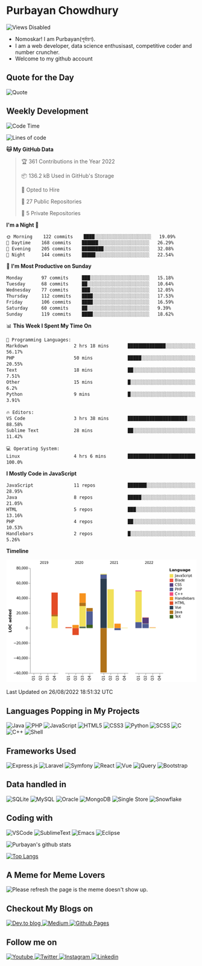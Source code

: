 # Purbayan Chowdhury

![Views Disabled](https://komarev.com/ghpvc?username=shivishbrahma&style=for-the-badge&color=green)

- Nomoskar! I am Purbayan(পূর্বায়ণ).
- I am a web developer, data science enthusisast, competitive coder and number cruncher.
- Welcome to my github account

## Quote for the Day

![Quote](https://github-readme-quotes.herokuapp.com/quote?theme=dracula)

## Weekly Development
<!--START_SECTION:waka-->
![Code Time](http://img.shields.io/badge/Code%20Time-1%2C665%20hrs%2051%20mins-blue)

![Lines of code](https://img.shields.io/badge/From%20Hello%20World%20I%27ve%20Written-212%20Thousand%20lines%20of%20code-blue)

**🐱 My GitHub Data** 

> 🏆 361 Contributions in the Year 2022
 > 
> 📦 136.2 kB Used in GitHub's Storage 
 > 
> 💼 Opted to Hire
 > 
> 📜 27 Public Repositories 
 > 
> 🔑 5 Private Repositories  
 > 
**I'm a Night 🦉** 

```text
🌞 Morning    122 commits    ████░░░░░░░░░░░░░░░░░░░░░   19.09% 
🌆 Daytime    168 commits    ██████░░░░░░░░░░░░░░░░░░░   26.29% 
🌃 Evening    205 commits    ████████░░░░░░░░░░░░░░░░░   32.08% 
🌙 Night      144 commits    █████░░░░░░░░░░░░░░░░░░░░   22.54%

```
📅 **I'm Most Productive on Sunday** 

```text
Monday       97 commits     ███░░░░░░░░░░░░░░░░░░░░░░   15.18% 
Tuesday      68 commits     ██░░░░░░░░░░░░░░░░░░░░░░░   10.64% 
Wednesday    77 commits     ███░░░░░░░░░░░░░░░░░░░░░░   12.05% 
Thursday     112 commits    ████░░░░░░░░░░░░░░░░░░░░░   17.53% 
Friday       106 commits    ████░░░░░░░░░░░░░░░░░░░░░   16.59% 
Saturday     60 commits     ██░░░░░░░░░░░░░░░░░░░░░░░   9.39% 
Sunday       119 commits    ████░░░░░░░░░░░░░░░░░░░░░   18.62%

```


📊 **This Week I Spent My Time On** 

```text
💬 Programming Languages: 
Markdown                 2 hrs 18 mins       ██████████████░░░░░░░░░░░   56.17% 
PHP                      50 mins             █████░░░░░░░░░░░░░░░░░░░░   20.55% 
Text                     18 mins             ██░░░░░░░░░░░░░░░░░░░░░░░   7.51% 
Other                    15 mins             █░░░░░░░░░░░░░░░░░░░░░░░░   6.2% 
Python                   9 mins              █░░░░░░░░░░░░░░░░░░░░░░░░   3.91%

🔥 Editors: 
VS Code                  3 hrs 38 mins       ██████████████████████░░░   88.58% 
Sublime Text             28 mins             ██░░░░░░░░░░░░░░░░░░░░░░░   11.42%

💻 Operating System: 
Linux                    4 hrs 6 mins        █████████████████████████   100.0%

```

**I Mostly Code in JavaScript** 

```text
JavaScript               11 repos            ███████░░░░░░░░░░░░░░░░░░   28.95% 
Java                     8 repos             █████░░░░░░░░░░░░░░░░░░░░   21.05% 
HTML                     5 repos             ███░░░░░░░░░░░░░░░░░░░░░░   13.16% 
PHP                      4 repos             ██░░░░░░░░░░░░░░░░░░░░░░░   10.53% 
Handlebars               2 repos             █░░░░░░░░░░░░░░░░░░░░░░░░   5.26%

```


**Timeline**

![Chart not found](https://raw.githubusercontent.com/shivishbrahma/shivishbrahma/master/charts/bar_graph.png) 


 Last Updated on 26/08/2022 18:51:32 UTC
<!--END_SECTION:waka-->

## Languages Popping in My Projects

![Java](https://img.shields.io/badge/Java-ED8B00?style=for-the-badge&logo=java&logoColor=white)
![PHP](https://img.shields.io/badge/php-%23777BB4.svg?style=for-the-badge&logo=php&logoColor=white)
![JavaScript](https://img.shields.io/badge/JavaScript-F7DF1E?style=for-the-badge&logo=javascript&logoColor=black)
![HTML5](https://img.shields.io/badge/html5-%23E34F26.svg?style=for-the-badge&logo=html5&logoColor=white)
![CSS3](https://img.shields.io/badge/css3-%231572B6.svg?style=for-the-badge&logo=css3&logoColor=white)
![Python](https://img.shields.io/badge/Python-3776AB?style=for-the-badge&logo=python&logoColor=white)
![SCSS](https://img.shields.io/badge/SCSS-hotpink.svg?style=for-the-badge&logo=SASS&logoColor=white)
![C](https://img.shields.io/badge/c-%2300599C.svg?style=for-the-badge&logo=c&logoColor=white)
![C++](https://img.shields.io/badge/C%2B%2B-00599C?style=for-the-badge&logo=c%2B%2B&logoColor=white)
![Shell](https://img.shields.io/badge/shell-%23121011.svg?style=for-the-badge&logo=gnu-bash&logoColor=white)

## Frameworks Used

![Express.js](https://img.shields.io/badge/express.js-%23404d59.svg?style=for-the-badge&logo=express&logoColor=%2361DAFB)
![Laravel](https://img.shields.io/badge/laravel-%23FF2D20.svg?style=for-the-badge&logo=laravel&logoColor=white)
![Symfony](https://img.shields.io/badge/symfony-%23000000.svg?style=for-the-badge&logo=symfony&logoColor=white)
![React](https://img.shields.io/badge/react%20-%2320232a.svg?&style=for-the-badge&logo=react&logoColor=%2361DAFB)
![Vue](https://img.shields.io/badge/vuejs%20-%2335495e.svg?&style=for-the-badge&logo=vue.js&logoColor=%234FC08D)
![jQuery](https://img.shields.io/badge/jquery%20-%230769AD.svg?&style=for-the-badge&logo=jquery&logoColor=white)
![Bootstrap](https://img.shields.io/badge/bootstrap%20-%23563D7C.svg?&style=for-the-badge&logo=bootstrap&logoColor=white)

## Data handled in

![SQLite](https://img.shields.io/badge/sqlite-%2307405e.svg?style=for-the-badge&logo=sqlite&logoColor=white)
![MySQL](https://img.shields.io/badge/mysql-%2300f.svg?&style=for-the-badge&logo=mysql&logoColor=white)
![Oracle](https://img.shields.io/badge/Oracle-F80000?style=for-the-badge&logo=oracle&logoColor=white)
![MongoDB](https://img.shields.io/badge/MongoDB-%234ea94b.svg?&style=for-the-badge&logo=mongodb&logoColor=white)
![Single Store](https://img.shields.io/badge/Single%20Store-AA00FF?style=for-the-badge&logo=singlestore&logoColor=white)
![Snowflake](https://img.shields.io/badge/Snowflake-29B5E8?style=for-the-badge&logo=snowflake&logoColor=white)

## Coding with

![VSCode](https://img.shields.io/badge/VSCode-007ACC?logo=visual-studio-code&logoColor=white&style=for-the-badge)
![SublimeText](https://img.shields.io/badge/SublimeText-FF9800?logo=sublime-text&logoColor=white&style=for-the-badge)
![Emacs](https://img.shields.io/badge/Emacs-%237F5AB6.svg?&style=for-the-badge&logo=gnu-emacs&logoColor=white)
![Eclipse](https://img.shields.io/badge/Eclipse-2C2255?logo=eclipse-ide&logoColor=white&style=for-the-badge)

![Purbayan's github stats](https://github-readme-stats.vercel.app/api?username=shivishbrahma&theme=dracula&count_private=true)

[![Top Langs](https://github-readme-stats.vercel.app/api/top-langs/?username=shivishbrahma&theme=dracula&layout=compact)](https://github.com/shivishbrahma/github-readme-stats)

## A Meme for Meme Lovers

<img src='https://random-memer.herokuapp.com/' title="Meme" alt="Please refresh the page is the meme doesn't show up.">

## Checkout My Blogs on

<a href="https://dev.to/shivishbrahma" target="_blank">
    <img alt="Dev.to blog" src="https://img.shields.io/badge/dev.to-0A0A0A?style=for-the-badge&logo=dev.to&logoColor=white"/>
</a>
<a href="https://shivishbrahma.medium.com/" target="_blank">
    <img alt="Medium" src="https://img.shields.io/badge/Medium-12100E?style=for-the-badge&logo=medium&logoColor=white"/>
</a>
<a href="https://shivishbrahma.github.io/publog/" target="_blank">
    <img alt="Github Pages" src="https://img.shields.io/badge/github%20pages-%23121011.svg?style=for-the-badge&logo=github&logoColor=white"/>
</a>

## Follow me on

<a href="https://www.youtube.com/channel/UCUWzbLmu0rtklGv6rqWeb3Q" target="_blank">
  <img
    alt="Youtube"
    src="https://img.shields.io/badge/youtube-FF0000?logo=youtube&logoColor=white&style=for-the-badge"
  />
</a>
<a href="https://twitter.com/shivishbrahma" target="_blank">
  <img
    alt="Twitter"
    src="https://img.shields.io/badge/Twitter-1DA1F2?logo=twitter&logoColor=white&style=for-the-badge"
  />
</a>
<a href="https://www.instagram.com/shivishbrahma/" target="_blank">
  <img
    alt="Instagram"
    src="https://img.shields.io/badge/Instagram-E4405F?logo=instagram&logoColor=white&style=for-the-badge"
  />
</a>
<a href="https://www.linkedin.com/in/shivishbrahma/" target="_blank">
  <img
    alt="Linkedin"
    src="https://img.shields.io/badge/linkedin-0077B5?logo=linkedin&logoColor=white&style=for-the-badge"
  />
</a>
